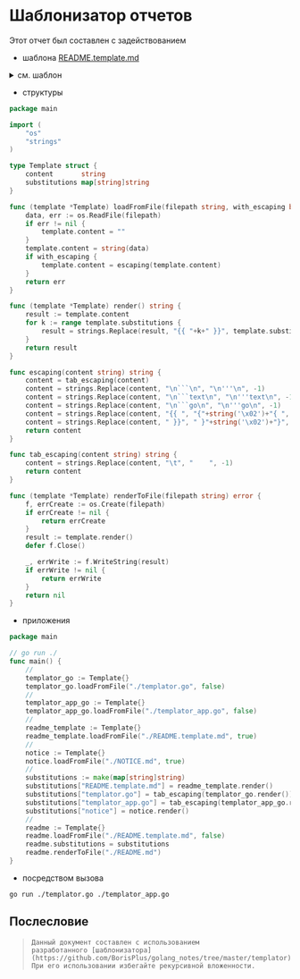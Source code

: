 # Шаблонизатор отчетов

Этот отчет был составлен с задействованием

* шаблона [README.template.md](./README.template.md)

<details>
<summary>см. шаблон</summary>

```text
# Шаблонизатор отчетов

Этот отчет был составлен с задействованием

* шаблона [README.template.md](./README.template.md)

<details>
<summary>см. шаблон</summary>

'''text
{{ README.template.md }}
'''

</details>

* структуры

'''go
{{ templator.go }}
'''

* приложения

'''go
{{ templator_app.go }}
'''

* посредством вызова

```shell
go run ./templator.go ./templator_app.go 
'''

{{ notice }}

```

</details>

* структуры

```go
package main

import (
    "os"
    "strings"
)

type Template struct {
    content       string
    substitutions map[string]string
}

func (template *Template) loadFromFile(filepath string, with_escaping bool) error {
    data, err := os.ReadFile(filepath)
    if err != nil {
        template.content = ""
    }
    template.content = string(data)
    if with_escaping {
        template.content = escaping(template.content)
    }
    return err
}

func (template *Template) render() string {
    result := template.content
    for k := range template.substitutions {
        result = strings.Replace(result, "{{ "+k+" }}", template.substitutions[k], -1)
    }
    return result
}

func escaping(content string) string {
    content = tab_escaping(content)
    content = strings.Replace(content, "\n```\n", "\n'''\n", -1)
    content = strings.Replace(content, "\n```text\n", "\n'''text\n", -1)
    content = strings.Replace(content, "\n```go\n", "\n'''go\n", -1)
    content = strings.Replace(content, "{{ ", "{"+string('\x02')+"{ ", -1)
    content = strings.Replace(content, " }}", " }"+string('\x02')+"}", -1)
    return content
}

func tab_escaping(content string) string {
    content = strings.Replace(content, "\t", "    ", -1)
    return content
}

func (template *Template) renderToFile(filepath string) error {
    f, errCreate := os.Create(filepath)
    if errCreate != nil {
        return errCreate
    }
    result := template.render()
    defer f.Close()

    _, errWrite := f.WriteString(result)
    if errWrite != nil {
        return errWrite
    }
    return nil
}

```

* приложения

```go
package main

// go run ./
func main() {
    //
    templator_go := Template{}
    templator_go.loadFromFile("./templator.go", false)
    //
    templator_app_go := Template{}
    templator_app_go.loadFromFile("./templator_app.go", false)
    //
    readme_template := Template{}
    readme_template.loadFromFile("./README.template.md", true)
    // 
    notice := Template{}
    notice.loadFromFile("./NOTICE.md", true)
    //
    substitutions := make(map[string]string)
    substitutions["README.template.md"] = readme_template.render()
    substitutions["templator.go"] = tab_escaping(templator_go.render())
    substitutions["templator_app.go"] = tab_escaping(templator_app_go.render())
    substitutions["notice"] = notice.render()
    //
    readme := Template{}
    readme.loadFromFile("./README.template.md", false)
    readme.substitutions = substitutions
    readme.renderToFile("./README.md")
}

```

* посредством вызова

```shell
go run ./templator.go ./templator_app.go 
```

## Послесловие

> ```text
> Данный документ составлен с использованием 
> разработанного [шаблонизатора](https://github.com/BorisPlus/golang_notes/tree/master/templator). 
> При его использовании избегайте рекурсивной вложенности.
> ```
